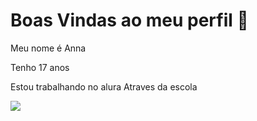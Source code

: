 # Boas Vindas ao meu perfil 🌻

Meu nome é Anna 

Tenho 17 anos 

Estou trabalhando no alura Atraves da escola

![](https://media1.tenor.com/m/oVqjhn9WWV0AAAAd/cool-fun.gif)
